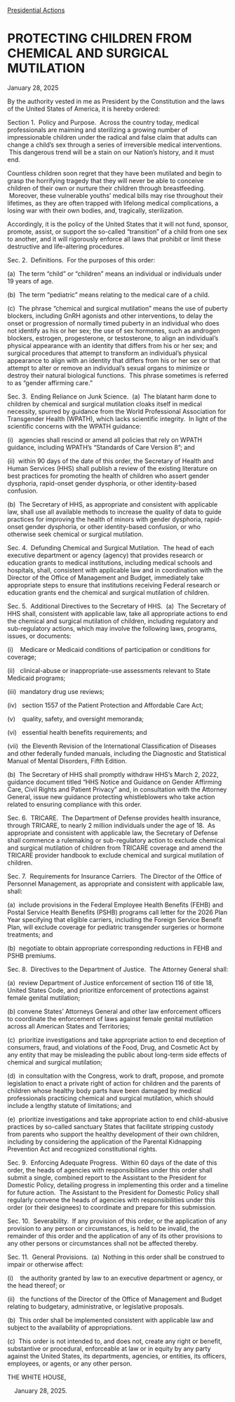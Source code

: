 [Presidential Actions](https://www.whitehouse.gov/presidential-actions/)

# 					PROTECTING CHILDREN FROM CHEMICAL AND SURGICAL MUTILATION				

January 28, 2025

By the authority vested in me as President by the Constitution and the laws of the United States of America, it is hereby ordered:

Section 1.  Policy and Purpose.  Across the country today, medical professionals are maiming and sterilizing a growing number of impressionable children under the radical and false claim that adults can change a child’s sex through a series of irreversible medical interventions.  This dangerous trend will be a stain on our Nation’s history, and it must end.

Countless children soon regret that they have been mutilated and begin to grasp the horrifying tragedy that they will never be able to conceive children of their own or nurture their children through breastfeeding.  Moreover, these vulnerable youths’ medical bills may rise throughout their lifetimes, as they are often trapped with lifelong medical complications, a losing war with their own bodies, and, tragically, sterilization.

Accordingly, it is the policy of the United States that it will not fund, sponsor, promote, assist, or support the so-called “transition” of a child from one sex to another, and it will rigorously enforce all laws that prohibit or limit these destructive and life-altering procedures.

Sec. 2.  Definitions.  For the purposes of this order:

(a)  The term “child” or “children” means an individual or individuals under 19 years of age.

(b)  The term “pediatric” means relating to the medical care of a child.

(c)  The phrase “chemical and surgical mutilation” means the use of puberty blockers, including GnRH agonists and other interventions, to delay the onset or progression of normally timed puberty in an individual who does not identify as his or her sex; the use of sex hormones, such as androgen blockers, estrogen, progesterone, or testosterone, to align an individual’s physical appearance with an identity that differs from his or her sex; and surgical procedures that attempt to transform an individual’s physical appearance to align with an identity that differs from his or her sex or that attempt to alter or remove an individual’s sexual organs to minimize or destroy their natural biological functions.  This phrase sometimes is referred to as “gender affirming care.”

Sec. 3.  Ending Reliance on Junk Science.  (a)  The blatant harm done to children by chemical and surgical mutilation cloaks itself in medical necessity, spurred by guidance from the World Professional Association for Transgender Health (WPATH), which lacks scientific integrity.  In light of the scientific concerns with the WPATH guidance:

(i)   agencies shall rescind or amend all policies that rely on WPATH guidance, including WPATH’s “Standards of Care Version 8”; and 

(ii)  within 90 days of the date of this order, the Secretary of Health and Human Services (HHS) shall publish a review of the existing literature on best practices for promoting the health of children who assert gender dysphoria, rapid-onset gender dysphoria, or other identity-based confusion.

(b)  The Secretary of HHS, as appropriate and consistent with applicable law, shall use all available methods to increase the quality of data to guide practices for improving the health of minors with gender dysphoria, rapid-onset gender dysphoria, or other identity-based confusion, or who otherwise seek chemical or surgical mutilation.

Sec. 4.  Defunding Chemical and Surgical Mutilation.  The head of each executive department or agency (agency) that provides research or education grants to medical institutions, including medical schools and hospitals, shall, consistent with applicable law and in coordination with the Director of the Office of Management and Budget, immediately take appropriate steps to ensure that institutions receiving Federal research or education grants end the chemical and surgical mutilation of children.

Sec. 5.  Additional Directives to the Secretary of HHS.  (a)  The Secretary of HHS shall, consistent with applicable law, take all appropriate actions to end the chemical and surgical mutilation of children, including regulatory and sub-regulatory actions, which may involve the following laws, programs, issues, or documents:

(i)    Medicare or Medicaid conditions of participation or conditions for coverage;

(ii)   clinical-abuse or inappropriate-use assessments relevant to State Medicaid programs;

(iii)  mandatory drug use reviews;

(iv)   section 1557 of the Patient Protection and Affordable Care Act;

(v)    quality, safety, and oversight memoranda;

(vi)   essential health benefits requirements; and

(vii)  the Eleventh Revision of the International Classification of Diseases and other federally funded manuals, including the Diagnostic and Statistical Manual of Mental Disorders, Fifth Edition.

(b)  The Secretary of HHS shall promptly withdraw HHS’s March 2, 2022, guidance document titled “HHS Notice and Guidance on Gender Affirming Care, Civil Rights and Patient Privacy” and, in consultation with the Attorney General, issue new guidance protecting whistleblowers who take action related to ensuring compliance with this order.

Sec. 6.  TRICARE.  The Department of Defense provides health insurance, through TRICARE, to nearly 2 million individuals under the age of 18.  As appropriate and consistent with applicable law, the Secretary of Defense shall commence a rulemaking or sub-regulatory action to exclude chemical and surgical mutilation of children from TRICARE coverage and amend the TRICARE provider handbook to exclude chemical and surgical mutilation of children.

Sec. 7.  Requirements for Insurance Carriers.  The Director of the Office of Personnel Management, as appropriate and consistent with applicable law, shall:

(a)  include provisions in the Federal Employee Health Benefits (FEHB) and Postal Service Health Benefits (PSHB) programs call letter for the 2026 Plan Year specifying that eligible carriers, including the Foreign Service Benefit Plan, will exclude coverage for pediatric transgender surgeries or hormone treatments; and

(b)  negotiate to obtain appropriate corresponding reductions in FEHB and PSHB premiums.

Sec. 8.  Directives to the Department of Justice.  The Attorney General shall:

(a)  review Department of Justice enforcement of section 116 of title 18, United States Code, and prioritize enforcement of protections against female genital mutilation;

(b) convene States’ Attorneys General and other law enforcement officers to coordinate the enforcement of laws against female genital mutilation across all American States and Territories; 

(c)  prioritize investigations and take appropriate action to end deception of consumers, fraud, and violations of the Food, Drug, and Cosmetic Act by any entity that may be misleading the public about long-term side effects of chemical and surgical mutilation;

(d)  in consultation with the Congress, work to draft, propose, and promote legislation to enact a private right of action for children and the parents of children whose healthy body parts have been damaged by medical professionals practicing chemical and surgical mutilation, which should include a lengthy statute of limitations; and

(e)  prioritize investigations and take appropriate action to end child-abusive practices by so-called sanctuary States that facilitate stripping custody from parents who support the healthy development of their own children, including by considering the application of the Parental Kidnapping Prevention Act and recognized constitutional rights.

Sec. 9.  Enforcing Adequate Progress.  Within 60 days of the date of this order, the heads of agencies with responsibilities under this order shall submit a single, combined report to the Assistant to the President for Domestic Policy, detailing progress in implementing this order and a timeline for future action.  The Assistant to the President for Domestic Policy shall regularly convene the heads of agencies with responsibilities under this order (or their designees) to coordinate and prepare for this submission.

Sec. 10.  Severability.  If any provision of this order, or the application of any provision to any person or circumstances, is held to be invalid, the remainder of this order and the application of any of its other provisions to any other persons or circumstances shall not be affected thereby.

Sec. 11.  General Provisions.  (a)  Nothing in this order shall be construed to impair or otherwise affect:

(i)    the authority granted by law to an executive department or agency, or the head thereof; or

(ii)   the functions of the Director of the Office of Management and Budget relating to budgetary, administrative, or legislative proposals.

(b)  This order shall be implemented consistent with applicable law and subject to the availability of appropriations.

(c)  This order is not intended to, and does not, create any right or benefit, substantive or procedural, enforceable at law or in equity by any party against the United States, its departments, agencies, or entities, its officers, employees, or agents, or any other person.

THE WHITE HOUSE,

    January 28, 2025.
